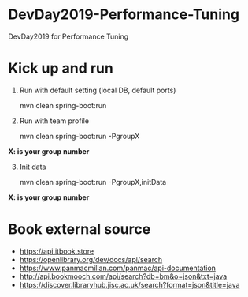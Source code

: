 # DevDay2019-Performance-Tuning
DevDay2019 for Performance Tuning

# Kick up and run
1. Run with default setting (local DB, default ports)
    
    mvn clean spring-boot:run
2. Run with team profile
    
    mvn clean spring-boot:run -PgroupX
    
__X: is your group number__

3. Init data 

    mvn clean spring-boot:run -PgroupX,initData
    
__X: is your group number__
# Book external source
- https://api.itbook.store
- https://openlibrary.org/dev/docs/api/search
- https://www.panmacmillan.com/panmac/api-documentation
- http://api.bookmooch.com/api/search?db=bm&o=json&txt=java
- https://discover.libraryhub.jisc.ac.uk/search?format=json&title=java

